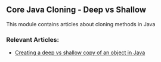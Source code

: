## Core Java Cloning - Deep vs Shallow

This module contains articles about cloning methods in Java

### Relevant Articles:

- [Creating a deep vs shallow copy of an object in Java](https://drafts.baeldung.com/?p=142646&preview=true)